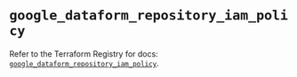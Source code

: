 # `google_dataform_repository_iam_policy`

Refer to the Terraform Registry for docs: [`google_dataform_repository_iam_policy`](https://registry.terraform.io/providers/hashicorp/google-beta/6.18.1/docs/resources/google_dataform_repository_iam_policy).
